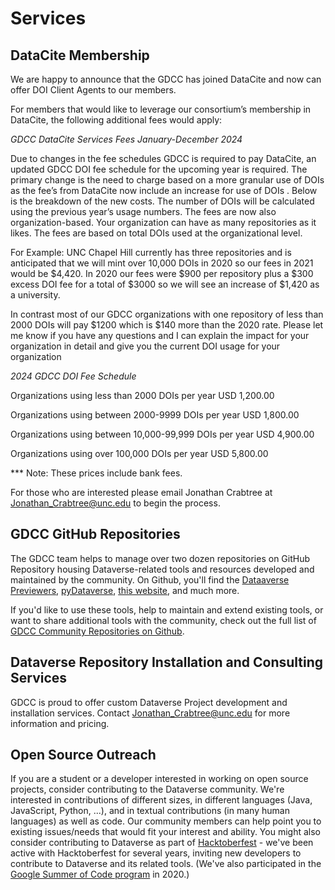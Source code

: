 # Services
## DataCite Membership
We are happy to announce that the GDCC has joined DataCite and now can offer DOI Client Agents to our members.

For members that would like to leverage our consortium’s membership in DataCite, the following additional fees would apply:  

*GDCC DataCite Services Fees January-December 2024*

Due to changes in the fee schedules GDCC is required to pay DataCite, an updated GDCC DOI fee schedule for the upcoming year is required. The primary change is the need to charge based on a more granular use of DOIs as the fee’s from DataCite now include an increase for use of DOIs . Below is the breakdown of the new costs. The number of DOIs will be calculated using the previous year’s usage numbers. The fees are now also organization-based. Your organization can have as many repositories as it likes. The fees are based on total DOIs used at the organizational level.

For Example: UNC Chapel Hill currently has three repositories and is anticipated that we will mint over 10,000 DOIs in 2020 so our fees in 2021 would be $4,420. In 2020 our fees were $900 per repository plus a $300 excess DOI fee for a total of $3000 so we will see an increase of $1,420 as a university.

In contrast most of our GDCC organizations with one repository of less than 2000 DOIs will pay $1200 which is $140 more than the 2020 rate. Please let me know if you have any questions and I can explain the impact for your organization in detail and give you the current DOI usage for your organization

*2024 GDCC DOI Fee Schedule*

Organizations using less than 2000 DOIs per year USD 1,200.00  

Organizations using between 2000-9999 DOIs per year USD 1,800.00  

Organizations using between 10,000-99,999 DOIs per year USD 4,900.00  

Organizations using over 100,000 DOIs per year USD 5,800.00

*** Note: These prices include bank fees.

For those who are interested please email Jonathan Crabtree at Jonathan_Crabtree@unc.edu to begin the process.

## GDCC GitHub Repositories
The GDCC team helps to manage over two dozen repositories on GitHub Repository housing Dataverse-related tools and resources developed and maintained by the community. On Github, you'll find the [Dataaverse Previewers](https://github.com/gdcc/dataverse-previewers), [pyDataverse](https://github.com/gdcc/pyDataverse), [this website](https://github.com/gdcc/dataversecommunity.global), and much more.

If you'd like to use these tools, help to maintain and extend existing tools, or want to share additional tools with the community, check out the full list of 
[GDCC Community Repositories on Github](https://github.com/gdcc).


## Dataverse Repository Installation and Consulting Services
GDCC is proud to offer custom Dataverse Project development and installation services. Contact Jonathan_Crabtree@unc.edu for more information and pricing.

## Open Source Outreach
If you are a student or a developer interested in working on open source projects, consider contributing to the Dataverse community. We're interested in contributions of different sizes, in different languages (Java, JavaScript, Python, ...), and in textual contributions (in many human languages) as well as code. Our community members can help point you to existing issues/needs that would fit your interest and ability. You might also consider contributing to Dataverse as part of [Hacktoberfest](https://hacktoberfest.com/) - we've been active with Hacktoberfest for several years, inviting new developers to contribute to Dataverse and its related tools. (We've also participated in the [Google Summer of Code program](https://summerofcode.withgoogle.com/) in 2020.) 
